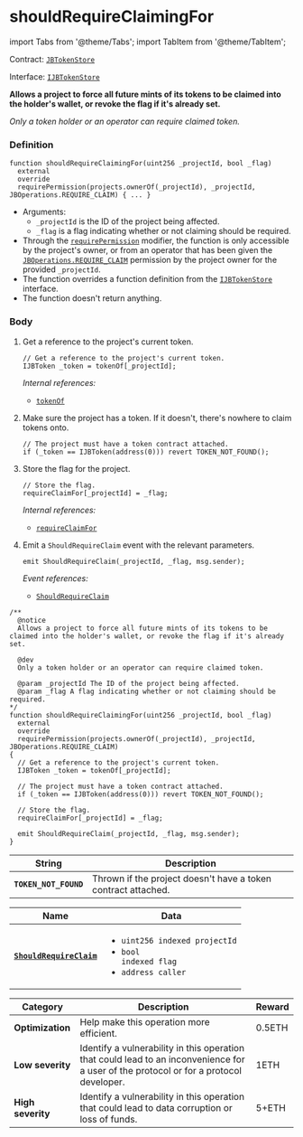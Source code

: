 # shouldRequireClaimingFor

import Tabs from '@theme/Tabs';
import TabItem from '@theme/TabItem';

Contract: [`JBTokenStore`](/api/contracts/jbtokenstore/README.md)​‌

Interface: [`IJBTokenStore`](/api/interfaces/ijbtokenstore.md)

<Tabs>
<TabItem value="Step by step" label="Step by step">

**Allows a project to force all future mints of its tokens to be claimed into the holder's wallet, or revoke the flag if it's already set.**

_Only a token holder or an operator can require claimed token._

### Definition

```
function shouldRequireClaimingFor(uint256 _projectId, bool _flag)
  external
  override
  requirePermission(projects.ownerOf(_projectId), _projectId, JBOperations.REQUIRE_CLAIM) { ... }
```

* Arguments:
  * `_projectId` is the ID of the project being affected.
  * `_flag` is a flag indicating whether or not claiming should be required.
* Through the [`requirePermission`](/api/contracts/or-abstract/jboperatable/modifiers/requirepermission.md) modifier, the function is only accessible by the project's owner, or from an operator that has been given the [`JBOperations.REQUIRE_CLAIM`](/api/libraries/jboperations.md) permission by the project owner for the provided `_projectId`.
* The function overrides a function definition from the [`IJBTokenStore`](/api/interfaces/ijbtokenstore.md) interface.
* The function doesn't return anything.

### Body

1.  Get a reference to the project's current token.

    ```
    // Get a reference to the project's current token.
    IJBToken _token = tokenOf[_projectId];
    ```

    _Internal references:_

    * [`tokenOf`](/api/contracts/jbtokenstore/properties/tokenof.md)
2.  Make sure the project has a token. If it doesn't, there's nowhere to claim tokens onto.

    ```
    // The project must have a token contract attached.
    if (_token == IJBToken(address(0))) revert TOKEN_NOT_FOUND();
    ```
3.  Store the flag for the project.

    ```
    // Store the flag.
    requireClaimFor[_projectId] = _flag;
    ```

    _Internal references:_

    * [`requireClaimFor`](/api/contracts/jbtokenstore/properties/requireclaimfor.md)
4.  Emit a `ShouldRequireClaim` event with the relevant parameters.

    ```
    emit ShouldRequireClaim(_projectId, _flag, msg.sender);
    ```

    _Event references:_

    * [`ShouldRequireClaim`](/api/contracts/jbtokenstore/events/shouldrequireclaim.md)

</TabItem>

<TabItem value="Code" label="Code">

```
/**
  @notice
  Allows a project to force all future mints of its tokens to be claimed into the holder's wallet, or revoke the flag if it's already set.

  @dev
  Only a token holder or an operator can require claimed token.

  @param _projectId The ID of the project being affected.
  @param _flag A flag indicating whether or not claiming should be required.
*/
function shouldRequireClaimingFor(uint256 _projectId, bool _flag)
  external
  override
  requirePermission(projects.ownerOf(_projectId), _projectId, JBOperations.REQUIRE_CLAIM)
{
  // Get a reference to the project's current token.
  IJBToken _token = tokenOf[_projectId];

  // The project must have a token contract attached.
  if (_token == IJBToken(address(0))) revert TOKEN_NOT_FOUND();

  // Store the flag.
  requireClaimFor[_projectId] = _flag;

  emit ShouldRequireClaim(_projectId, _flag, msg.sender);
}
```

</TabItem>

<TabItem value="Errors" label="Errors">

| String                | Description                                      |
| --------------------- | ------------------------------------------------ |
| **`TOKEN_NOT_FOUND`** | Thrown if the project doesn't have a token contract attached. |

</TabItem>

<TabItem value="Events" label="Events">

| Name                                                        | Data                                                                                                                                |
| ----------------------------------------------------------- | ----------------------------------------------------------------------------------------------------------------------------------- |
| [**`ShouldRequireClaim`**](/api/contracts/jbtokenstore/events/shouldrequireclaim.md) | <ul><li><code>uint256 indexed projectId</code></li><li><code>bool indexed flag</code></li><li><code>address caller</code></li></ul>                                                                                                                                           |

</TabItem>

<TabItem value="Bug bounty" label="Bug bounty">

| Category          | Description                                                                                                                            | Reward |
| ----------------- | -------------------------------------------------------------------------------------------------------------------------------------- | ------ |
| **Optimization**  | Help make this operation more efficient.                                                                                               | 0.5ETH |
| **Low severity**  | Identify a vulnerability in this operation that could lead to an inconvenience for a user of the protocol or for a protocol developer. | 1ETH   |
| **High severity** | Identify a vulnerability in this operation that could lead to data corruption or loss of funds.                                        | 5+ETH  |

</TabItem>
</Tabs>
